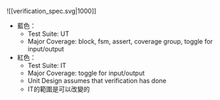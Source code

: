 ![[verification_spec.svg|1000]]

- 藍色：
	- Test Suite: UT
	- Major Coverage: block, fsm, assert, coverage group, toggle for input/output
- 紅色：
	- Test Suite: IT
	- Major Coverage: toggle for input/output
	- Unit Design assumes that verification has done
	- IT的範圍是可以改變的